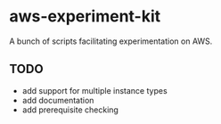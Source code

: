 # aws-experiment-kit

A bunch of scripts facilitating experimentation on AWS.

## TODO

- add support for multiple instance types
- add documentation
- add prerequisite checking
